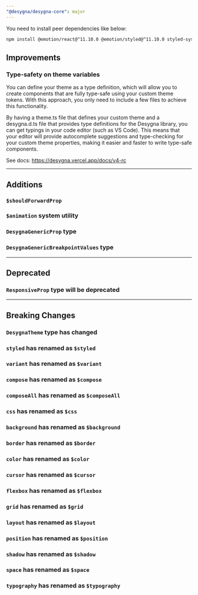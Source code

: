 ```yaml
---
"@desygna/desygna-core": major
---
```


You need to install peer dependencies like below:

```bash
npm install @emotion/react@^11.10.0 @emotion/styled@^11.10.0 styled-system@^5.1.5 @styled-system/should-forward-prop@^5.1.5
```

## Improvements

### Type-safety on theme variables

You can define your theme as a type definition, which will allow you to create
components that are fully type-safe using your custom theme tokens. With this
approach, you only need to include a few files to achieve this functionality.

By having a theme.ts file that defines your custom theme and a desygna.d.ts file
that provides type definitions for the Desygna library, you can get typings in
your code editor (such as VS Code). This means that your editor will provide
autocomplete suggestions and type-checking for your custom theme properties,
making it easier and faster to write type-safe components.

See docs: https://desygna.vercel.app/docs/v4-rc

---

## Additions

### `$shouldForwardProp`

### `$animation` system utility

### `DesygnaGenericProp` type

### `DesygnaGenericBreakpointValues` type

---

## Deprecated

### `ResponsiveProp` type will be deprecated

---

## Breaking Changes

### `DesygnaTheme` type has changed

### `styled` has renamed as `$styled`

### `variant` has renamed as `$variant`

### `compose` has renamed as `$compose`

### `composeAll` has renamed as `$composeAll`

### `css` has renamed as `$css`

### `background` has renamed as `$background`

### `border` has renamed as `$border`

### `color` has renamed as `$color`

### `cursor` has renamed as `$cursor`

### `flexbox` has renamed as `$flexbox`

### `grid` has renamed as `$grid`

### `layout` has renamed as `$layout`

### `position` has renamed as `$position`

### `shadow` has renamed as `$shadow`

### `space` has renamed as `$space`

### `typography` has renamed as `$typography`
